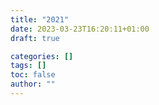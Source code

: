 ```yaml
---
title: "2021"
date: 2023-03-23T16:20:11+01:00
draft: true

categories: []
tags: []
toc: false
author: ""
---
```

